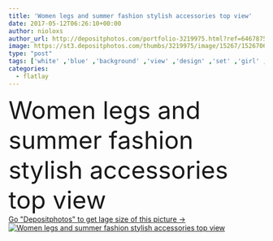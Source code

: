 ```yaml
---
title: 'Women legs and summer fashion stylish accessories top view'
date: 2017-05-12T06:26:10+00:00
author: nioloxs
author_url: http://depositphotos.com/portfolio-3219975.html?ref=64678756
image: https://st3.depositphotos.com/thumbs/3219975/image/15267/152670666/api_thumb_450.jpg?forcejpeg=true
type: "post"
tags: ['white' ,'blue' ,'background' ,'view' ,'design' ,'set' ,'girl' ,'summer' ,'sun' ,'fashion' ,'hat' ,'creative' ,'stylish' ,'legs' ,'woman' ,'accessories' ,'cosmetic' ,'trendy' ,'clothes' ,'top' ,'sunglasses' ,'dress' ,'glamor' ,'outfit' ,'shorts' ,'shoes' ,'suntan' ,'clutch' ,'trend' ,'essentials' ,'top view' ,'flip flops' ,'flatlay' ]
categories: 
  - flatlay
---
```

<div aling="center">
            <font size="60"> Women legs and summer fashion stylish accessories top view</font>   
</div>
<div>
    <a href='https://depositphotos.com/152670666/stock-photo-women-legs-and-summer-fashion.html?ref=64678756' target=_blank > Go "Depositphotos" to get lage size of this picture ->
        <img href='https://depositphotos.com/152670666/stock-photo-women-legs-and-summer-fashion.html?ref=64678756' src='https://st3.depositphotos.com/3219975/15267/i/950/depositphotos_152670666-stock-photo-women-legs-and-summer-fashion.jpg?forcejpeg=true' alt='Women legs and summer fashion stylish accessories top view' >
    </a>
</div>
